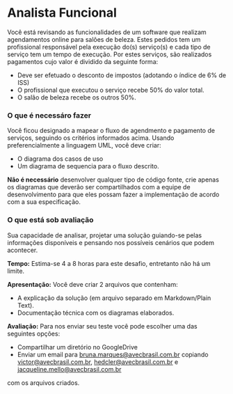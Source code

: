 # Analista Funcional

Você está revisando as funcionalidades de um software que realizam agendamentos online para salões de beleza. Estes pedidos tem um profissional responsável pela execução do(s) serviço(s) e cada tipo de serviço tem um tempo de execução. Por estes serviços, são realizados pagamentos cujo valor é dividido da seguinte forma: 	

- Deve ser efetuado o desconto de impostos (adotando o índice de 6% de ISS)
- O profissional que executou o serviço recebe 50% do valor total.
- O salão de beleza recebe os outros 50%.


### O que é necessáro fazer

Você ficou designado a mapear o fluxo de agendmento e pagamento de serviços, seguindo os critérios informados acima. Usando preferencialmente a linguagem UML, você deve criar:

- O diagrama dos casos de uso
- Um diagrama de sequencia para o fluxo descrito.

__Não é necessário__ desenvolver qualquer tipo de código fonte, crie apenas os diagramas que deverão ser compartilhados com a equipe de desenvolvimento para que eles possam fazer a implementação de acordo com a sua especificação.

### O que está sob avaliação

Sua capacidade de analisar, projetar uma solução guiando-se pelas informações disponíveis e pensando nos possíveis cenários que podem acontecer.

**Tempo:**  Estima-se 4 a 8 horas para este desafio, entretanto não há um limite.

**Apresentação:** Você deve criar 2 arquivos que contenham:
- A explicação da solução (em arquivo separado em Markdown/Plain Text).
- Documentação técnica com os diagramas elaborados.

**Avaliação:** Para nos enviar seu teste você pode escolher uma das seguintes opções:

- Compartilhar um diretório no GoogleDrive
- Enviar um email para bruna.marques@avecbrasil.com.br copiando victor@avecbrasil.com.br, hedcler@avecbrasil.com.br e jacqueline.mello@avecbrasil.com.br

com os arquivos criados.
